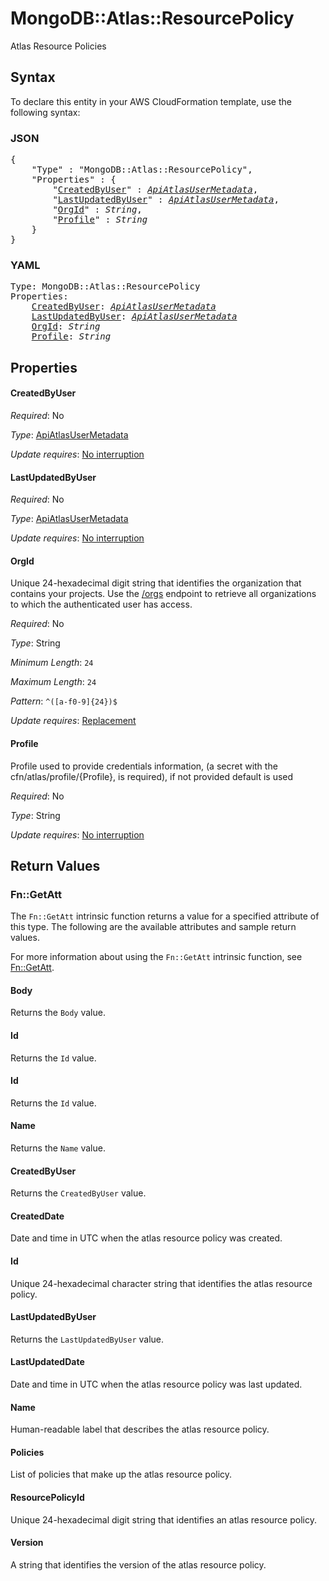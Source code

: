 # MongoDB::Atlas::ResourcePolicy

Atlas Resource Policies

## Syntax

To declare this entity in your AWS CloudFormation template, use the following syntax:

### JSON

<pre>
{
    "Type" : "MongoDB::Atlas::ResourcePolicy",
    "Properties" : {
        "<a href="#createdbyuser" title="CreatedByUser">CreatedByUser</a>" : <i><a href="apiatlasusermetadata.md">ApiAtlasUserMetadata</a></i>,
        "<a href="#lastupdatedbyuser" title="LastUpdatedByUser">LastUpdatedByUser</a>" : <i><a href="apiatlasusermetadata.md">ApiAtlasUserMetadata</a></i>,
        "<a href="#orgid" title="OrgId">OrgId</a>" : <i>String</i>,
        "<a href="#profile" title="Profile">Profile</a>" : <i>String</i>
    }
}
</pre>

### YAML

<pre>
Type: MongoDB::Atlas::ResourcePolicy
Properties:
    <a href="#createdbyuser" title="CreatedByUser">CreatedByUser</a>: <i><a href="apiatlasusermetadata.md">ApiAtlasUserMetadata</a></i>
    <a href="#lastupdatedbyuser" title="LastUpdatedByUser">LastUpdatedByUser</a>: <i><a href="apiatlasusermetadata.md">ApiAtlasUserMetadata</a></i>
    <a href="#orgid" title="OrgId">OrgId</a>: <i>String</i>
    <a href="#profile" title="Profile">Profile</a>: <i>String</i>
</pre>

## Properties

#### CreatedByUser

_Required_: No

_Type_: <a href="apiatlasusermetadata.md">ApiAtlasUserMetadata</a>

_Update requires_: [No interruption](https://docs.aws.amazon.com/AWSCloudFormation/latest/UserGuide/using-cfn-updating-stacks-update-behaviors.html#update-no-interrupt)

#### LastUpdatedByUser

_Required_: No

_Type_: <a href="apiatlasusermetadata.md">ApiAtlasUserMetadata</a>

_Update requires_: [No interruption](https://docs.aws.amazon.com/AWSCloudFormation/latest/UserGuide/using-cfn-updating-stacks-update-behaviors.html#update-no-interrupt)

#### OrgId

Unique 24-hexadecimal digit string that identifies the organization that contains your projects. Use the [/orgs](#tag/Organizations/operation/listOrganizations) endpoint to retrieve all organizations to which the authenticated user has access.

_Required_: No

_Type_: String

_Minimum Length_: <code>24</code>

_Maximum Length_: <code>24</code>

_Pattern_: <code>^([a-f0-9]{24})$</code>

_Update requires_: [Replacement](https://docs.aws.amazon.com/AWSCloudFormation/latest/UserGuide/using-cfn-updating-stacks-update-behaviors.html#update-replacement)

#### Profile

Profile used to provide credentials information, (a secret with the cfn/atlas/profile/{Profile}, is required), if not provided default is used

_Required_: No

_Type_: String

_Update requires_: [No interruption](https://docs.aws.amazon.com/AWSCloudFormation/latest/UserGuide/using-cfn-updating-stacks-update-behaviors.html#update-no-interrupt)

## Return Values

### Fn::GetAtt

The `Fn::GetAtt` intrinsic function returns a value for a specified attribute of this type. The following are the available attributes and sample return values.

For more information about using the `Fn::GetAtt` intrinsic function, see [Fn::GetAtt](https://docs.aws.amazon.com/AWSCloudFormation/latest/UserGuide/intrinsic-function-reference-getatt.html).

#### Body

Returns the <code>Body</code> value.

#### Id

Returns the <code>Id</code> value.

#### Id

Returns the <code>Id</code> value.

#### Name

Returns the <code>Name</code> value.

#### CreatedByUser

Returns the <code>CreatedByUser</code> value.

#### CreatedDate

Date and time in UTC when the atlas resource policy was created.

#### Id

Unique 24-hexadecimal character string that identifies the atlas resource policy.

#### LastUpdatedByUser

Returns the <code>LastUpdatedByUser</code> value.

#### LastUpdatedDate

Date and time in UTC when the atlas resource policy was last updated.

#### Name

Human-readable label that describes the atlas resource policy.

#### Policies

List of policies that make up the atlas resource policy.

#### ResourcePolicyId

Unique 24-hexadecimal digit string that identifies an atlas resource policy.

#### Version

A string that identifies the version of the atlas resource policy.

